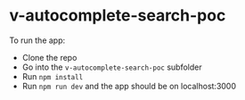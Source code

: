 # v-autocomplete-search-poc

To run the app: 
- Clone the repo
- Go into the `v-autocomplete-search-poc` subfolder
- Run `npm install`
- Run `npm run dev` and the app should be on localhost:3000
  
